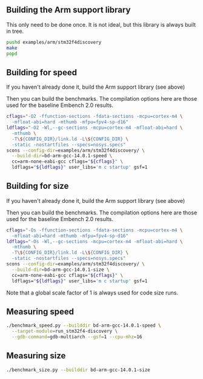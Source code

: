 
## Building the Arm support library

This only need to be done once. It is not ideal, but this library is always built in tree.

```sh
pushd examples/arm/stm32f4discovery
make
popd
```

## Building for speed

If you haven't already done it, build the Arm support library (see above)

Then you can build the benchmarks.  The compilation options here are those used for the baseline Embench 2.0 results.
```sh
cflags="-O2 -ffunction-sections -fdata-sections -mcpu=cortex-m4 \
  -mfloat-abi=hard -mthumb -mfpu=fpv4-sp-d16"
ldflags="-O2 -Wl,--gc-sections -mcpu=cortex-m4 -mfloat-abi=hard \
  -mthumb \
  -T\${CONFIG_DIR}/link.ld -L\${CONFIG_DIR} \
  -static -nostartfiles --specs=nosys.specs"
scons --config-dir=examples/arm/stm32f4discovery/ \
  --build-dir=bd-arm-gcc-14.0.1-speed \
  cc=arm-none-eabi-gcc cflags="${cflags}" \
  ldflags="${ldflags}" user_libs='m c startup' gsf=1
```

## Building for size

If you haven't already done it, build the Arm support library (see above)

Then you can build the benchmarks.  The compilation options here are those used for the baseline Embench 2.0 results.

```sh
cflags="-Os -ffunction-sections -fdata-sections -mcpu=cortex-m4 \
  -mfloat-abi=hard -mthumb -mfpu=fpv4-sp-d16"
ldflags="-Os -Wl,--gc-sections -mcpu=cortex-m4 -mfloat-abi=hard \
  -mthumb \
  -T\${CONFIG_DIR}/link.ld -L\${CONFIG_DIR} \
  -static -nostartfiles --specs=nosys.specs"
scons --config-dir=examples/arm/stm32f4discovery/ \
  --build-dir=bd-arm-gcc-14.0.1-size \
  cc=arm-none-eabi-gcc cflags="${cflags}" \
  ldflags="${ldflags}" user_libs='m c startup' gsf=1
```
Note that a global scale factor of 1 is always used for code size runs.

## Measuring speed

```sh
./benchmark_speed.py --builddir bd-arm-gcc-14.0.1-speed \
  --target-module=run_stm32f4-discovery \
  --gdb-command=gdb-multiarch --gsf=1 --cpu-mhz=16
```

## Measuring size

```sh
./benchmark_size.py --builddir bd-arm-gcc-14.0.1-size
```
